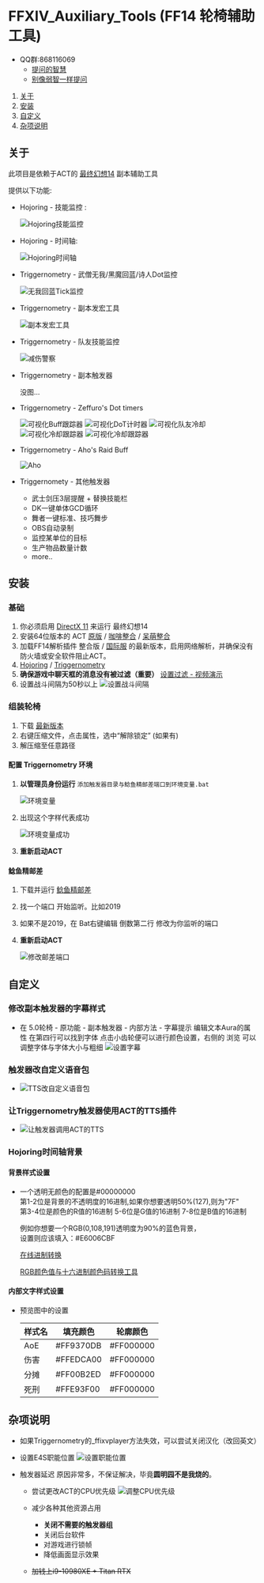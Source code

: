 # FFXIV_Auxiliary_Tools (FF14 轮椅辅助工具)

* QQ群:868116069
  * [提问的智慧](https://github.com/ryanhanwu/How-To-Ask-Questions-The-Smart-Way/blob/master/README-zh_CN.md)
  * [别像弱智一样提问](https://github.com/dogfight360/Stop-Ask-Questions-The-Stupid-Ways/blob/master/README.md)

1. [关于](#关于)
1. [安装](#安装)
1. [自定义](#自定义)
1. [杂项说明](#杂项说明)

## 关于

此项目是依赖于ACT的 [最终幻想14](http://ff.sdo.com/) 副本辅助工具

提供以下功能:

* Hojoring - 技能监控 :

  ![Hojoring技能监控](screenshots/Hojoring技能监控.png)

* Hojoring - 时间轴:

  ![Hojoring时间轴](screenshots/Hojoring时间轴.png)
  
* Triggernometry - 武僧无我/黑魔回蓝/诗人Dot监控

  ![无我回蓝Tick监控](screenshots/无我回蓝Tick监控.gif)

* Triggernometry - 副本发宏工具

  ![副本发宏工具](screenshots/副本发宏工具.gif)

* Triggernometry - 队友技能监控

  ![减伤警察](screenshots/减伤警察.png)

* Triggernometry - 副本触发器

  没图...

* Triggernometry - Zeffuro's Dot timers

  ![可视化Buff跟踪器](screenshots/可视化Buff跟踪器.png)
  ![可视化DoT计时器](screenshots/可视化DoT计时器.png)
  ![可视化队友冷却](screenshots/可视化队友冷却.png)
  ![可视化冷却跟踪器](screenshots/可视化冷却跟踪器.png)
  ![可视化冷却跟踪器](screenshots/可视化团辅冷却.png)

* Triggernometry - Aho's Raid Buff

  ![Aho](screenshots/Aho.png)

* Triggernomety - 其他触发器
  * 武士剑压3层提醒 + 替换技能栏
  * DK一键单体GCD循环
  * 舞者一键标准、技巧舞步
  * OBS自动录制
  * 监控某单位的目标
  * 生产物品数量计数
  * more..

## 安装

### 基础

1. 你必须启用 [DirectX 11](https://support.microsoft.com/zh-cn/help/179113/how-to-install-the-latest-version-of-directx) 来运行 最终幻想14
1. 安装64位版本的 ACT
[原版](http://advancedcombattracker.com/) /
[咖啡整合](https://nga.178.com/read.php?tid=17412506) /
[呆萌整合](https://nga.178.com/read.php?tid=19019884)
1. 加载FF14解析插件 整合版 /
[国际服](https://github.com/ravahn/FFXIV_ACT_Plugin/releases/latest)
的最新版本，启用网络解析，并确保没有防火墙或安全软件阻止ACT。
1. [Hojoring](https://github.com/anoyetta/ACT.Hojoring) /
[Triggernometry](https://github.com/paissaheavyindustries/Triggernometry)
1. **确保游戏中聊天框的消息没有被过滤（重要）**
[设置过滤 - 视频演示](https://www.bilibili.com/video/av83704576/)
1. 设置战斗间隔为50秒以上
![设置战斗间隔](screenshots/设置战斗间隔.png)

### 组装轮椅

1. 下载 [最新版本](https://github.com/553469159/FFXIV_Auxiliary_Tools/archive/master.zip)
1. 右键压缩文件，点击属性，选中“解除锁定” (如果有)
1. 解压缩至任意路径

#### 配置 Triggernometry 环境

1. **以管理员身份运行** `添加触发器目录与鲶鱼精邮差端口到环境变量.bat`

   ![环境变量](screenshots/环境变量.png)

1. 出现这个字样代表成功
  
   ![环境变量成功](screenshots/环境变量成功.png)
1. **重新启动ACT**

#### 鲶鱼精邮差

1. 下载并运行 [鲶鱼精邮差](https://nga.178.com/read.php?tid=19724323)
1. 找一个端口 开始监听。比如2019
1. 如果不是2019，在 Bat右键编辑 倒数第二行 修改为你监听的端口
1. **重新启动ACT**

   ![修改邮差端口](screenshots/修改邮差端口.png)

## 自定义

### 修改副本触发器的字幕样式

* 在 5.0轮椅 - 原功能 - 副本触发器 - 内部方法 - 字幕提示 编辑文本Aura的属性 在第四行可以找到字体 点击小齿轮便可以进行颜色设置，右侧的 浏览 可以调整字体与字体大小与粗细
  ![设置字幕](screenshots/设置字幕.png)

### 触发器改自定义语音包

* ![TTS改自定义语音包](screenshots/TTS改自定义语音包.gif)

### 让Triggernometry触发器使用ACT的TTS插件

* ![让触发器调用ACT的TTS](screenshots/让触发器调用ACT的TTS.gif)

### Hojoring时间轴背景

#### 背景样式设置

* 一个透明无颜色的配置是#00000000  
  第1-2位是背景的不透明度的16进制,如果你想要透明50%(127),则为"7F"  
  第3-4位是颜色的R值的16进制  5-6位是G值的16进制 7-8位是B值的16进制  

  例如你想要一个RGB(0,108,191)透明度为90%的蓝色背景，  
  设置则应该填入：#E6006CBF  

  [在线进制转换](https://tool.oschina.net/hexconvert/)

  [RGB颜色值与十六进制颜色码转换工具](https://www.sioe.cn/yingyong/yanse-rgb-16/)

#### 内部文字样式设置

* 预览图中的设置

  | 样式名 | 填充颜色  | 轮廓颜色  |
  |--------|-----------|-----------|
  | AoE    | #FF9370DB | #FF000000 |
  | 伤害   | #FFEDCA00 | #FF000000 |
  | 分摊   | #FF00B2ED | #FF000000 |
  | 死刑   | #FFE93F00 | #FF000000 |

## 杂项说明

* 如果Triggernometry的_ffixvplayer方法失效，可以尝试关闭汉化（改回英文）

* 设置E4S职能位置
  ![设置职能位置](screenshots/设置职能位置.gif)

* 触发器延迟 原因非常多，不保证解决，毕竟**圆明园不是我烧的**。

  * 尝试更改ACT的CPU优先级
    ![调整CPU优先级](screenshots/调整CPU优先级.jpg)

  * 减少各种其他资源占用
    * **关闭不需要的触发器组**
    * 关闭后台软件
    * 对游戏进行锁帧
    * 降低画面显示效果

  * ~~加钱上i9-10980XE + Titan RTX~~
